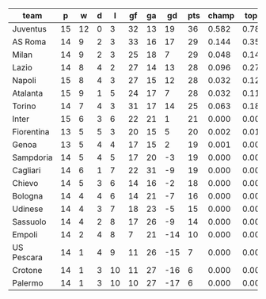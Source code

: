 |    team    | p  | w  | d | l  | gf | ga | gd  | pts | champ | top2  | top3  | top4  |  5-7  | bot4  | bot3  | bot2  |
|------------|----|----|---|----|----|----|-----|-----|-------|-------|-------|-------|-------|-------|-------|-------|
| Juventus   | 15 | 12 | 0 |  3 | 32 | 13 |  19 |  36 | 0.582 | 0.786 | 0.883 | 0.943 | 0.052 | 0.000 | 0.000 | 0.000|
| AS Roma    | 14 |  9 | 2 |  3 | 33 | 16 |  17 |  29 | 0.144 | 0.357 | 0.537 | 0.683 | 0.258 | 0.000 | 0.000 | 0.000|
| Milan      | 14 |  9 | 2 |  3 | 25 | 18 |   7 |  29 | 0.048 | 0.148 | 0.285 | 0.427 | 0.407 | 0.000 | 0.000 | 0.000|
| Lazio      | 14 |  8 | 4 |  2 | 27 | 14 |  13 |  28 | 0.096 | 0.271 | 0.447 | 0.600 | 0.314 | 0.000 | 0.000 | 0.000|
| Napoli     | 15 |  8 | 4 |  3 | 27 | 15 |  12 |  28 | 0.032 | 0.122 | 0.238 | 0.379 | 0.425 | 0.000 | 0.000 | 0.000|
| Atalanta   | 15 |  9 | 1 |  5 | 24 | 17 |   7 |  28 | 0.032 | 0.116 | 0.233 | 0.374 | 0.431 | 0.000 | 0.000 | 0.000|
| Torino     | 14 |  7 | 4 |  3 | 31 | 17 |  14 |  25 | 0.063 | 0.181 | 0.325 | 0.476 | 0.379 | 0.000 | 0.000 | 0.000|
| Inter      | 15 |  6 | 3 |  6 | 22 | 21 |   1 |  21 | 0.000 | 0.001 | 0.003 | 0.008 | 0.081 | 0.032 | 0.011 | 0.002|
| Fiorentina | 13 |  5 | 5 |  3 | 20 | 15 |   5 |  20 | 0.002 | 0.010 | 0.025 | 0.053 | 0.229 | 0.005 | 0.001 | 0.000|
| Genoa      | 13 |  5 | 4 |  4 | 17 | 15 |   2 |  19 | 0.001 | 0.005 | 0.014 | 0.031 | 0.153 | 0.017 | 0.005 | 0.001|
| Sampdoria  | 14 |  5 | 4 |  5 | 17 | 20 |  -3 |  19 | 0.000 | 0.001 | 0.004 | 0.011 | 0.097 | 0.027 | 0.009 | 0.002|
| Cagliari   | 14 |  6 | 1 |  7 | 22 | 31 |  -9 |  19 | 0.000 | 0.000 | 0.002 | 0.004 | 0.048 | 0.069 | 0.028 | 0.007|
| Chievo     | 14 |  5 | 3 |  6 | 14 | 16 |  -2 |  18 | 0.000 | 0.001 | 0.003 | 0.008 | 0.075 | 0.034 | 0.011 | 0.003|
| Bologna    | 14 |  4 | 4 |  6 | 14 | 21 |  -7 |  16 | 0.000 | 0.000 | 0.001 | 0.002 | 0.021 | 0.125 | 0.056 | 0.019|
| Udinese    | 14 |  4 | 3 |  7 | 18 | 23 |  -5 |  15 | 0.000 | 0.000 | 0.000 | 0.001 | 0.017 | 0.145 | 0.064 | 0.021|
| Sassuolo   | 14 |  4 | 2 |  8 | 17 | 26 |  -9 |  14 | 0.000 | 0.000 | 0.000 | 0.001 | 0.013 | 0.185 | 0.082 | 0.029|
| Empoli     | 14 |  2 | 4 |  8 |  7 | 21 | -14 |  10 | 0.000 | 0.000 | 0.000 | 0.000 | 0.000 | 0.734 | 0.516 | 0.300|
| US Pescara | 14 |  1 | 4 |  9 | 11 | 26 | -15 |   7 | 0.000 | 0.000 | 0.000 | 0.000 | 0.000 | 0.813 | 0.630 | 0.396|
| Crotone    | 14 |  1 | 3 | 10 | 11 | 27 | -16 |   6 | 0.000 | 0.000 | 0.000 | 0.000 | 0.000 | 0.918 | 0.814 | 0.637|
| Palermo    | 14 |  1 | 3 | 10 | 10 | 27 | -17 |   6 | 0.000 | 0.000 | 0.000 | 0.000 | 0.000 | 0.896 | 0.774 | 0.581|
